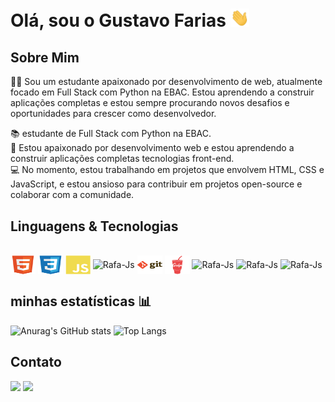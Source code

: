 <h1>Olá, sou o Gustavo Farias <img  src="https://raw.githubusercontent.com/ABSphreak/ABSphreak/master/gifs/Hi.gif" width="30px"></h1>

<h2>Sobre Mim</h2>
🧑‍💻 Sou um estudante apaixonado por desenvolvimento de web, atualmente focado em Full Stack com Python na EBAC. Estou aprendendo a construir aplicações completas e estou sempre procurando novos desafios e oportunidades para crescer como desenvolvedor.


📚 estudante de Full Stack com Python na EBAC. 
<br>
🚀 Estou apaixonado por desenvolvimento web e estou aprendendo a construir aplicações completas tecnologias front-end.
<br>
💻 No momento, estou trabalhando em projetos que envolvem HTML, CSS e JavaScript, e estou ansioso para contribuir em projetos open-source e colaborar com a comunidade.
<h2>Linguagens & Tecnologias</h2>
<div style="display: inline_block"><br>
  <img align="center" alt="Rafa-HTML" height="30" width="40" src="https://raw.githubusercontent.com/devicons/devicon/master/icons/html5/html5-original.svg">
  <img align="center" alt="Rafa-CSS" height="30" width="40" src="https://raw.githubusercontent.com/devicons/devicon/master/icons/css3/css3-original.svg">
  <img align="center" alt="Rafa-Js" height="30" width="40" src="https://raw.githubusercontent.com/devicons/devicon/master/icons/javascript/javascript-plain.svg">
  <img align="center" alt="Rafa-Js" height="30" width="40"     
src="https://camo.githubusercontent.com/de3c651ca66e32f2437ab394eea862f9cf71b734066c6ce2767481aafd3bc4dd/68747470733a2f2f696d672e69636f6e73382e636f6d2f666c75656e742f34382f3030303030302f76697375616c2d73747564696f2d636f64652d323031392e706e67">
  <img align="center" alt="Rafa-Js" height="30" width="40" src="https://raw.githubusercontent.com/github/explore/master/topics/git/git.png">
  <img align="center" alt="Rafa-Js" height="30" width="40" src="https://raw.githubusercontent.com/devicons/devicon/master/icons/gulp/gulp-plain.svg">
  <img align="center" alt="Rafa-Js" height="30" width="40" src="https://camo.githubusercontent.com/f0a750ad8250cf711f7a1da710cfc83a9c8a1da28a5b34f603750d6d6ee7a2b1/68747470733a2f2f63646e2e6a7364656c6976722e6e65742f67682f64657669636f6e732f64657669636f6e2f69636f6e732f736173732f736173732d6f726967696e616c2e737667">
  <img align="center" alt="Rafa-Js" height="30" width="40" src="https://camo.githubusercontent.com/b757f08684d4442218bd04f3bb04cc0e142d0551619c678ff44304027085bb47/68747470733a2f2f63646e2e6a7364656c6976722e6e65742f67682f64657669636f6e732f64657669636f6e2f69636f6e732f626f6f7473747261702f626f6f7473747261702d6f726967696e616c2e737667">
  <img align="center" alt="Rafa-Js" height="30" width="40" src="https://camo.githubusercontent.com/e39dd3b8f4afd6976f4978888b37cdaf52b825afb08eb36c99d92e2e63562553/68747470733a2f2f63646e2e6a7364656c6976722e6e65742f67682f64657669636f6e732f64657669636f6e2f69636f6e732f6669676d612f6669676d612d6f726967696e616c2e737667">
</div>
<div>
  <h2>minhas estatísticas 📊</h2>

  ![Anurag's GitHub stats](https://github-readme-stats.vercel.app/api?username=GustavobFarias&show_icons=true&theme=radical)
  ![Top Langs](https://github-readme-stats.vercel.app/api/top-langs/?username=GustavobFarias&layout=compact&theme=radical)

</div>
<div>
  <h2>Contato</h2>
  <a href = "mailto:gustavobfarias@gmail.com"><img src="https://img.shields.io/badge/-Gmail-%23333?style=for-the-badge&logo=gmail&logoColor=white" target="_blank"></a>
  <a href="https://www.linkedin.com/in/gustavo-farias-5b4b6827b/" target="_blank"><img src="https://img.shields.io/badge/-LinkedIn-%230077B5?style=for-the-badge&logo=linkedin&logoColor=white" target="_blank"></a> 
</div>
